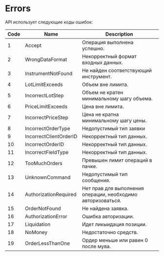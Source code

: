 # Errors

API использует следующие коды ошибок:

Code | Name | Description
---------- | ------- | --------
1 | Accept | Операция выполнена успешно.
2 | WrongDataFormat | Некорректный формат входных данных.
3 | InstrumentNotFound | Не найден соответствующий инструмент.
4 | LotLimitExceeds | Объем вне лимита.
5 | IncorrectLotStep | Объем не кратен минимальному шагу объема.
6 | PriceLimitExceeds | Цена вне лимита.
7 | IncorrectPriceStep | Цена не кратна минимальному шагу цены.
8 | IncorrectOrderType | Недопустимый тип заявки
9 | IncorrectClientOrderID | Некорректный тип данных.
10 | IncorrectOrderID | Некорректный тип данных.
11 | IncorrectFieldType | Некорректный тип данных.
12 | TooMuchOrders | Превышен лимит операций в пачке.
13 | UnknownCommand | Недопустимый тип сообщения.
14 | AuthorizationRequired | Нет прав для выполнения операции, необходимо авторизоваться.
15 | OrderNotFound | Не найдена заявка.
16 | AuthorizationError | Ошибка авторизации.
17 | Liquidation | Идет ликыидация позиции.
18 | NoMoney | Недостаточно средств.
19 | OrderLessThanOne | Ордер меньше или равен 0 после мува.

